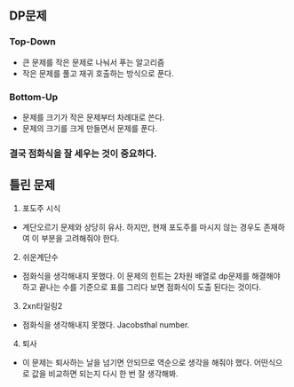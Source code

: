 ## DP문제

### Top-Down
- 큰 문제를 작은 문제로 나눠서 푸는 알고리즘
- 작은 문제를 풀고 재귀 호출하는 방식으로 푼다.

### Bottom-Up
- 문제를 크기가 작은 문제부터 차례대로 쓴다.
- 문제의 크기를 크게 만들면서 문제를 푼다.

### 결국 점화식을 잘 세우는 것이 중요하다.

## 틀린 문제
1. 포도주 시식
  - 계단오르기 문제와 상당히 유사. 하지만, 현재 포도주를 마시지 않는 경우도 존재하여 이 부분을 고려해줘야 한다.
2. 쉬운계단수
  - 점화식을 생각해내지 못했다. 이 문제의 힌트는 2차원 배열로 dp문제를 해결해야 하고 끝나는 수를 기준으로 표를 그리다 보면 점화식이 도출 된다는 것이다.
3. 2xn타일링2
  - 점화식을 생각해내지 못했다. Jacobsthal number.

4. 퇴사
  - 이 문제는 퇴사하는 날을 넘기면 안되므로 역순으로 생각을 해줘야 했다. 어떤식으로 값을 비교하면 되는지 다시 한 번 잘 생각해봐.